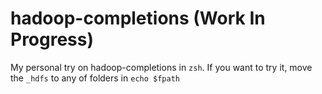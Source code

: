 # hadoop-completions (Work In Progress)

My personal try on hadoop-completions in `zsh`.
If you want to try it, move the `_hdfs` to any of folders in `echo $fpath`
